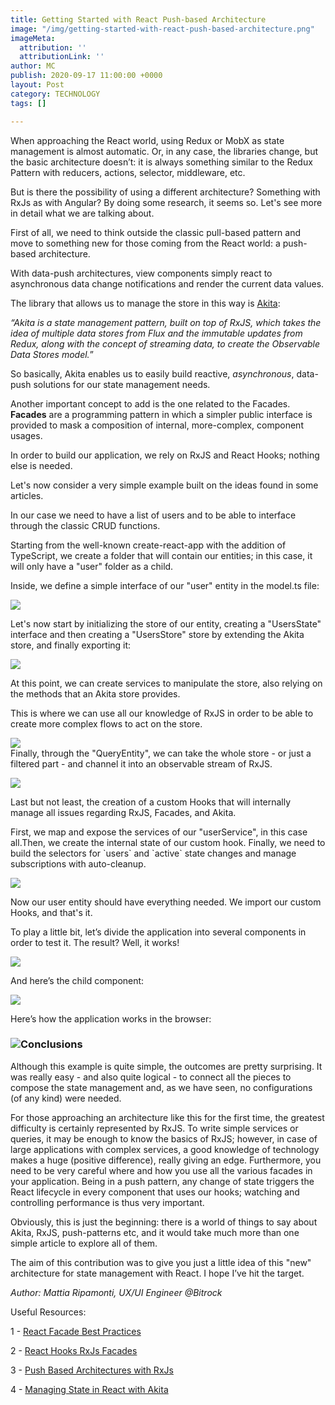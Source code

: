 ```yaml
---
title: Getting Started with React Push-based Architecture
image: "/img/getting-started-with-react-push-based-architecture.png"
imageMeta:
  attribution: ''
  attributionLink: ''
author: MC
publish: 2020-09-17 11:00:00 +0000
layout: Post
category: TECHNOLOGY
tags: []

---
```

When approaching the React world, using Redux or MobX as state management is almost automatic. Or, in any case, the libraries change, but the basic architecture doesn’t: it is always something similar to the Redux Pattern with reducers, actions, selector, middleware, etc.

But is there the possibility of using a different architecture? Something with RxJs as with Angular? By doing some research, it seems so. Let's see more in detail what we are talking about.

First of all, we need to think outside the classic pull-based pattern and move to something new for those coming from the React world: a push-based architecture.

With data-push architectures, view components simply react to asynchronous data change notifications and render the current data values.

The library that allows us to manage the store in this way is [Akita](https://github.com/datorama/akita):

_“Akita is a state management pattern, built on top of RxJS, which takes the idea of multiple data stores from Flux and the immutable updates from Redux, along with the concept of streaming data, to create the Observable Data Stores model._”

So basically, Akita enables us to easily build reactive, _asynchronous_, data-push solutions for our state management needs.

Another important concept to add is the one related to the Facades. **Facades** are a programming pattern in which a simpler public interface is provided to mask a composition of internal, more-complex, component usages.

In order to build our application, we rely on RxJS and React Hooks; nothing else is needed.

Let's now consider a very simple example built on the ideas found in some articles.

In our case we need to have a list of users and to be able to interface through the classic CRUD functions.

Starting from the well-known create-react-app with the addition of TypeScript, we create a folder that will contain our entities; in this case, it will only have a "user" folder as a child.

Inside, we define a simple interface of our "user" entity in the model.ts file:

![](/img/u-1.png)

Let's now start by initializing the store of our entity, creating a "UsersState" interface and then creating a "UsersStore" store by extending the Akita store, and finally exporting it:

![](/img/u-2.png)

At this point, we can create services to manipulate the store, also relying on the methods that an Akita store provides.

This is where we can use all our knowledge of RxJS in order to be able to create more complex flows to act on the store.

![](/img/u-3.png)  
Finally, through the "QueryEntity", we can take the whole store - or just a filtered part - and channel it into an observable stream of RxJS.

![](/img/u-4.png)

Last but not least, the creation of a custom Hooks that will internally manage all issues regarding RxJS, Facades, and Akita.

First, we map and expose the services of our "userService", in this case all.Then, we create the internal state of our custom hook. Finally, we need to build the selectors for \`users\` and \`active\` state changes and manage subscriptions with auto-cleanup.

![](/img/u-5.png)

Now our user entity should have everything needed. We import our custom Hooks, and that's it.

To play a little bit, let’s divide the application into several components in order to test it. The result? Well, it works!

![](/img/u-6.png)

And here’s the child component:

![](/img/u-7.png)

Here’s how the application works in the browser:

### ![](/img/gif.gif)**Conclusions**

Although this example is quite simple, the outcomes are pretty surprising. It was really easy - and also quite logical - to connect all the pieces to compose the state management and, as we have seen, no configurations (of any kind) were needed.

For those approaching an architecture like this for the first time, the greatest difficulty is certainly represented by RxJS. To write simple services or queries, it may be enough to know the basics of RxJS; however, in case of large applications with complex services, a good knowledge of technology makes a huge (positive difference), really giving an edge. Furthermore, you need to be very careful where and how you use all the various facades in your application. Being in a push pattern, any change of state triggers the React lifecycle in every component that uses our hooks; watching and controlling performance is thus very important.

Obviously, this is just the beginning: there is a world of things to say about Akita, RxJS, push-patterns etc, and it would take much more than one simple article to explore all of them.

The aim of this contribution was to give you just a little idea of this "new" architecture for state management with React. I hope I’ve hit the target.

_Author: Mattia Ripamonti, UX/UI Engineer @Bitrock_

Useful Resources:

1 - [React Facade Best Practices](https://medium.com/@thomasburlesonIA/react-facade-best-practices-1c8186d8495a)

2 - [React Hooks RxJs Facades](https://medium.com/@thomasburlesonIA/https-medium-com-thomasburlesonia-react-hooks-rxjs-facades-4e116330bbe1)

3 - [Push Based Architectures with RxJs](https://medium.com/@thomasburlesonIA/push-based-architectures-with-rxjs-81b327d7c32d)

4 - [Managing State in React with Akita](https://engineering.datorama.com/oop-and-rxjs-managing-state-in-react-with-akita-de981e09307)